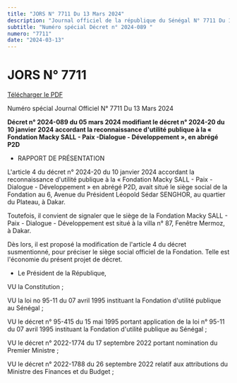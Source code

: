 ```yaml
---
title: "JORS N° 7711 Du 13 Mars 2024"
description: "Journal officiel de la république du Sénégal N° 7711 Du 13 Mars 2024"
subtitle: "Numéro spécial Décret n° 2024-089 "
numero: "7711"
date: "2024-03-13"
---
```


# JORS N° 7711

<a href="/jors/JO-7711-du-13-mars-2024.pdf" target="_blank">Télécharger le PDF</a>

Numéro spécial Journal Officiel N° 7711 Du 13 Mars 2024

**Décret n° 2024-089 du 05 mars 2024 modifiant le décret n° 2024-20 du 10 janvier 2024 accordant la reconnaissance d'utilité publique à la « Fondation Macky SALL - Paix -Dialogue - Développement », en abrégé P2D**

- RAPPORT DE PRÉSENTATION

L'article 4 du décret n° 2024-20 du 10 janvier 2024 accordant la reconnaissance d'utilité publique à la « Fondation Macky SALL - Paix - Dialogue - Développement » en abrégé P2D, avait situé le siège social de la Fondation au 6, Avenue du Président Léopold Sédar SENGHOR, au quartier du Plateau, à Dakar.

Toutefois, il convient de signaler que le siège de la Fondation Macky SALL - Paix - Dialogue - Développement est situé à la villa n° 87, Fenêtre Mermoz, à Dakar.

Dès lors, il est proposé la modification de l'article 4 du décret susmentionné, pour préciser le siège social officiel de la Fondation. Telle est l'économie du présent projet de décret.

- Le Président de la République,

VU la Constitution ;

VU la loi no 95-11 du 07 avril 1995 instituant la Fondation d'utilité publique au Sénégal ;

VU le décret n° 95-415 du 15 mai 1995 portant application de la loi n° 95-11 du 07 avril 1995 instituant la Fondation d'utilité publique au Sénégal ;

VU le décret n° 2022-1774 du 17 septembre 2022 portant nomination du Premier Ministre ;

VU le décret n° 2022-1788 du 26 septembre 2022 relatif aux attributions du Ministre des Finances et du Budget ;

